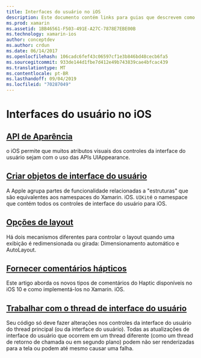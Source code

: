 ```yaml
---
title: Interfaces do usuário no iOS
description: Este documento contém links para guias que descrevem como criar interfaces de usuário no aplicativo Xamarin. iOS. Os guias vinculados abordam a API de aparência, criando objetos de interface do usuário, opções de layout e muito mais.
ms.prod: xamarin
ms.assetid: 1BB46561-F503-491E-A27C-7878E7EBE00B
ms.technology: xamarin-ios
author: conceptdev
ms.author: crdun
ms.date: 06/14/2017
ms.openlocfilehash: 106cadc6fef43c06597cf1e3b846bd48cecb6fa5
ms.sourcegitcommit: 933de144d1fbe7d412e49b743839cae4bfcac439
ms.translationtype: MT
ms.contentlocale: pt-BR
ms.lasthandoff: 09/04/2019
ms.locfileid: "70287049"
---
```

# <a name="user-interfaces-in-ios"></a>Interfaces do usuário no iOS

## <a name="appearance-apiintroduction-to-the-appearance-apimd"></a>[API de Aparência](introduction-to-the-appearance-api.md)

o iOS permite que muitos atributos visuais dos controles da interface do usuário sejam com o uso das APIs UIAppearance.

## <a name="creating-user-interface-objectsiosuser-interfaceios-uicreating-ui-objectsmd"></a>[Criar objetos de interface do usuário](~/ios/user-interface/ios-ui/creating-ui-objects.md)

A Apple agrupa partes de funcionalidade relacionadas a "estruturas" que são equivalentes aos namespaces do Xamarin. iOS. `UIKit`é o namespace que contém todos os controles de interface do usuário para iOS.

## <a name="layout-optionsiosuser-interfaceios-uilayout-optionsmd"></a>[Opções de layout](~/ios/user-interface/ios-ui/layout-options.md)

Há dois mecanismos diferentes para controlar o layout quando uma exibição é redimensionada ou girada: Dimensionamento automático e AutoLayout.

## <a name="providing-haptic-feedbackiosuser-interfaceios-uihaptic-feedbackmd"></a>[Fornecer comentários hápticos](~/ios/user-interface/ios-ui/haptic-feedback.md)

Este artigo aborda os novos tipos de comentários do Haptic disponíveis no iOS 10 e como implementá-los no Xamarin. iOS.

## <a name="working-with-the-ui-threadiosuser-interfaceios-uiui-threadmd"></a>[Trabalhar com o thread de interface do usuário](~/ios/user-interface/ios-ui/ui-thread.md)

Seu código só deve fazer alterações nos controles da interface do usuário do thread principal (ou da interface do usuário). Todas as atualizações de interface do usuário que ocorrem em um thread diferente (como um thread de retorno de chamada ou em segundo plano) podem não ser renderizadas para a tela ou podem até mesmo causar uma falha.




